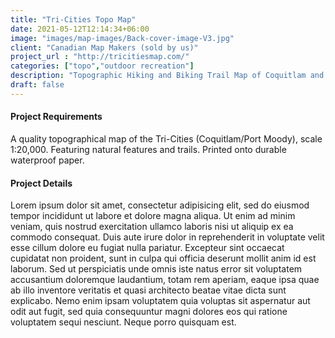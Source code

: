 ```yaml
---
title: "Tri-Cities Topo Map"
date: 2021-05-12T12:14:34+06:00
image: "images/map-images/Back-cover-image-V3.jpg"
client: "Canadian Map Makers (sold by us)"
project_url : "http://tricitiesmap.com/"
categories: ["topo","outdoor recreation"]
description: "Topographic Hiking and Biking Trail Map of Coquitlam and Port Moody"
draft: false
---
```


#### Project Requirements

A quality topographical map of the Tri-Cities (Coquitlam/Port Moody), scale 1:20,000. Featuring natural features and trails. Printed onto durable waterproof paper.


#### Project Details

Lorem ipsum dolor sit amet, consectetur adipisicing elit, sed do eiusmod tempor incididunt ut labore et
dolore magna aliqua. Ut enim ad minim veniam, quis nostrud exercitation ullamco laboris nisi ut aliquip ex
ea commodo consequat. Duis aute irure dolor in reprehenderit in voluptate velit esse cillum dolore eu fugiat
nulla pariatur. Excepteur sint occaecat cupidatat non proident, sunt in culpa qui officia deserunt mollit
anim id est laborum. Sed ut perspiciatis unde omnis iste natus error sit voluptatem accusantium doloremque
laudantium, totam rem aperiam, eaque ipsa quae ab illo inventore veritatis et quasi architecto beatae vitae
dicta sunt explicabo. Nemo enim ipsam voluptatem quia voluptas sit aspernatur aut odit aut fugit, sed quia
consequuntur magni dolores eos qui ratione voluptatem sequi nesciunt. Neque porro quisquam est.